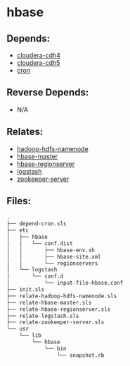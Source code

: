 # hbase

## Depends:

  -  [cloudera-cdh4](/salt/cloudera-cdh4)
  -  [cloudera-cdh5](/salt/cloudera-cdh5)
  -  [cron](/salt/cron)

## Reverse Depends:

  -  N/A

## Relates:

  -  [hadoop-hdfs-namenode](/salt/hadoop-hdfs-namenode)
  -  [hbase-master](/salt/hbase-master)
  -  [hbase-regionserver](/salt/hbase-regionserver)
  -  [logstash](/salt/logstash)
  -  [zookeeper-server](/salt/zookeeper-server)

## Files:

```bash
.
├── depend-cron.sls
├── etc
│   ├── hbase
│   │   └── conf.dist
│   │       ├── hbase-env.sh
│   │       ├── hbase-site.xml
│   │       └── regionservers
│   └── logstash
│       └── conf.d
│           └── input-file-hbase.conf
├── init.sls
├── relate-hadoop-hdfs-namenode.sls
├── relate-hbase-master.sls
├── relate-hbase-regionserver.sls
├── relate-logstash.sls
├── relate-zookeeper-server.sls
└── usr
    └── lib
        └── hbase
            └── bin
                └── snapshot.rb
```
